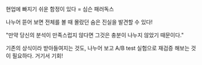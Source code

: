 현업에 빠지기 쉬운 함정이 있다 = 심슨 패러독스

나누어 뜯어 보면 전체를 볼 때 몰랐던 숨은 진실을 발견할 수 있다!

"만약 당신의 분석이 만족스럽지 않다면 그것은 충분이 나누지 않았기 때문이다."

기존의 상식이라 받아들여지는 것도, 나누어 보고 A/B test 실험으로 재검증 해보는 것이 필요하다. 거기서 기회!


